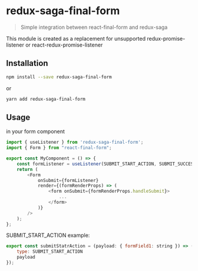 redux-saga-final-form
=====================

> Simple integration between react-final-form and redux-saga

This module is created as a replacement for unsupported redux-promise-listener or react-redux-promise-listener

## Installation

```bash
npm install --save redux-saga-final-form
```
or
```bash
yarn add redux-saga-final-form
```

## Usage

in your form component

```javascript
import { useListener } from 'redux-saga-final-form';
import { Form } from "react-final-form";

export const MyComponent = () => {
    const formListener = useListener(SUBMIT_START_ACTION, SUBMIT_SUCCESS_ACTION, SUBMIT_FAIL_ACTION);
    return (
        <Form
            onSubmit={formListener}
            render={(formRenderProps) => (
                <form onSubmit={formRenderProps.handleSubmit}>
                    ...
                </form>
            )}
        />
    );
};
```

SUBMIT_START_ACTION example:

```javascript
export const submitStatrAction = (payload: { formField1: string }) => ({
    type: SUBMIT_START_ACTION
    payload
});
```

